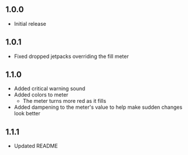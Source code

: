 ## 1.0.0

- Initial release

## 1.0.1

- Fixed dropped jetpacks overriding the fill meter

## 1.1.0

- Added critical warning sound
- Added colors to meter
	- The meter turns more red as it fills
- Added dampening to the meter's value to help make sudden changes look better

## 1.1.1

- Updated README